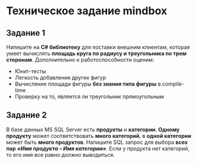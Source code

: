 # Техническое задание mindbox

## Задание 1

Напишите на **C# библиотеку** для поставки внешним клиентам, которая умеет вычислять **площадь круга по радиусу и треугольника по трем сторонам**. Дополнительно к работоспособности оценим:

* Юнит-тесты
* Легкость добавления других фигур
* Вычисление площади фигуры **без знания типа фигуры** в compile-time
* Проверку на то, является ли треугольник прямоугольным

## Задание 2

В базе данных MS SQL Server есть **продукты** и **категории**. **Одному продукту** может соответствовать **много категорий**, в **одной категории** может быть **много продуктов**. Напишите SQL запрос для выбора **всех пар** ***«Имя продукта – Имя категории»***. Если у продукта нет категорий, то его имя все равно должно выводиться.
